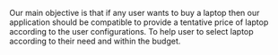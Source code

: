 Our main objective is that if any user wants to buy a laptop then our application should be compatible to provide a tentative price of laptop according to the user configurations. 
To help user to select laptop according to their need and within the budget.
